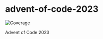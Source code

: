 # advent-of-code-2023

![Coverage](https://img.shields.io/badge/Coverage-87.8%25-brightgreen)

Advent of Code 2023
